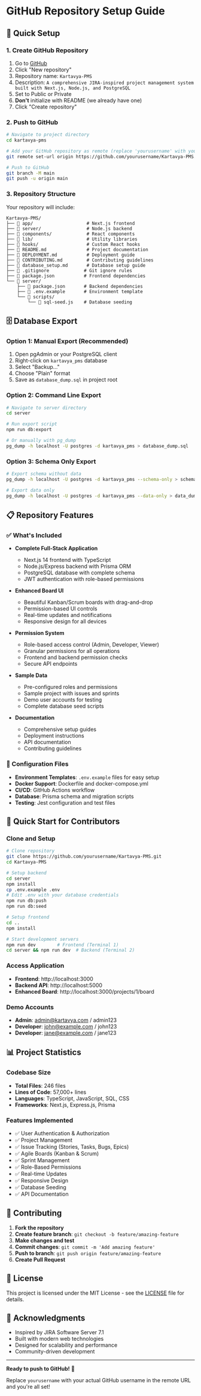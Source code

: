 # GitHub Repository Setup Guide

## 🚀 Quick Setup

### 1. Create GitHub Repository
1. Go to [GitHub](https://github.com)
2. Click "New repository"
3. Repository name: `Kartavya-PMS`
4. Description: `A comprehensive JIRA-inspired project management system built with Next.js, Node.js, and PostgreSQL`
5. Set to Public or Private
6. **Don't** initialize with README (we already have one)
7. Click "Create repository"

### 2. Push to GitHub
```bash
# Navigate to project directory
cd kartavya-pms

# Add your GitHub repository as remote (replace 'yourusername' with your GitHub username)
git remote set-url origin https://github.com/yourusername/Kartavya-PMS.git

# Push to GitHub
git branch -M main
git push -u origin main
```

### 3. Repository Structure
Your repository will include:
```
Kartavya-PMS/
├── 📁 app/                    # Next.js frontend
├── 📁 server/                 # Node.js backend
├── 📁 components/             # React components
├── 📁 lib/                    # Utility libraries
├── 📁 hooks/                  # Custom React hooks
├── 📄 README.md               # Project documentation
├── 📄 DEPLOYMENT.md           # Deployment guide
├── 📄 CONTRIBUTING.md         # Contributing guidelines
├── 📄 database_setup.md       # Database setup guide
├── 📄 .gitignore             # Git ignore rules
├── 📄 package.json           # Frontend dependencies
└── 📁 server/
    ├── 📄 package.json       # Backend dependencies
    ├── 📄 .env.example       # Environment template
    └── 📁 scripts/
        └── 📄 sql-seed.js    # Database seeding
```

## 🗄️ Database Export

### Option 1: Manual Export (Recommended)
1. Open pgAdmin or your PostgreSQL client
2. Right-click on `kartavya_pms` database
3. Select "Backup..."
4. Choose "Plain" format
5. Save as `database_dump.sql` in project root

### Option 2: Command Line Export
```bash
# Navigate to server directory
cd server

# Run export script
npm run db:export

# Or manually with pg_dump
pg_dump -h localhost -U postgres -d kartavya_pms > database_dump.sql
```

### Option 3: Schema Only Export
```bash
# Export schema without data
pg_dump -h localhost -U postgres -d kartavya_pms --schema-only > schema_dump.sql

# Export data only
pg_dump -h localhost -U postgres -d kartavya_pms --data-only > data_dump.sql
```

## 📋 Repository Features

### ✅ What's Included
- **Complete Full-Stack Application**
  - Next.js 14 frontend with TypeScript
  - Node.js/Express backend with Prisma ORM
  - PostgreSQL database with complete schema
  - JWT authentication with role-based permissions

- **Enhanced Board UI**
  - Beautiful Kanban/Scrum boards with drag-and-drop
  - Permission-based UI controls
  - Real-time updates and notifications
  - Responsive design for all devices

- **Permission System**
  - Role-based access control (Admin, Developer, Viewer)
  - Granular permissions for all operations
  - Frontend and backend permission checks
  - Secure API endpoints

- **Sample Data**
  - Pre-configured roles and permissions
  - Sample project with issues and sprints
  - Demo user accounts for testing
  - Complete database seed scripts

- **Documentation**
  - Comprehensive setup guides
  - Deployment instructions
  - API documentation
  - Contributing guidelines

### 🔧 Configuration Files
- **Environment Templates**: `.env.example` files for easy setup
- **Docker Support**: Dockerfile and docker-compose.yml
- **CI/CD**: GitHub Actions workflow
- **Database**: Prisma schema and migration scripts
- **Testing**: Jest configuration and test files

## 🚀 Quick Start for Contributors

### Clone and Setup
```bash
# Clone repository
git clone https://github.com/yourusername/Kartavya-PMS.git
cd Kartavya-PMS

# Setup backend
cd server
npm install
cp .env.example .env
# Edit .env with your database credentials
npm run db:push
npm run db:seed

# Setup frontend
cd ..
npm install

# Start development servers
npm run dev        # Frontend (Terminal 1)
cd server && npm run dev  # Backend (Terminal 2)
```

### Access Application
- **Frontend**: http://localhost:3000
- **Backend API**: http://localhost:5000
- **Enhanced Board**: http://localhost:3000/projects/1/board

### Demo Accounts
- **Admin**: admin@kartavya.com / admin123
- **Developer**: john@example.com / john123
- **Developer**: jane@example.com / jane123

## 📊 Project Statistics

### Codebase Size
- **Total Files**: 246 files
- **Lines of Code**: 57,000+ lines
- **Languages**: TypeScript, JavaScript, SQL, CSS
- **Frameworks**: Next.js, Express.js, Prisma

### Features Implemented
- ✅ User Authentication & Authorization
- ✅ Project Management
- ✅ Issue Tracking (Stories, Tasks, Bugs, Epics)
- ✅ Agile Boards (Kanban & Scrum)
- ✅ Sprint Management
- ✅ Role-Based Permissions
- ✅ Real-time Updates
- ✅ Responsive Design
- ✅ Database Seeding
- ✅ API Documentation

## 🤝 Contributing

1. **Fork the repository**
2. **Create feature branch**: `git checkout -b feature/amazing-feature`
3. **Make changes and test**
4. **Commit changes**: `git commit -m 'Add amazing feature'`
5. **Push to branch**: `git push origin feature/amazing-feature`
6. **Create Pull Request**

## 📝 License

This project is licensed under the MIT License - see the [LICENSE](LICENSE) file for details.

## 🙏 Acknowledgments

- Inspired by JIRA Software Server 7.1
- Built with modern web technologies
- Designed for scalability and performance
- Community-driven development

---

**Ready to push to GitHub!** 🎉

Replace `yourusername` with your actual GitHub username in the remote URL and you're all set!